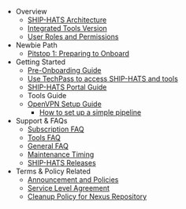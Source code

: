 * Overview
  * [SHIP-HATS Architecture](architecture-diagram)
  * [Integrated Tools Version](get-started/ship-hats-integrated-tools-version)
  * [User Roles and Permissions](user-roles-permissions)
* Newbie Path
  * [Pitstop 1: Preparing to Onboard](preparing-to-onboard)
* Getting Started
  * [Pre-Onboarding Guide](pre-onboarding-guide)
  * [Use TechPass to access SHIP-HATS and tools](use-techpass-to-access-ship-hats-and-tools)
  * [SHIP-HATS Portal Guide](portal-guide/overview-of-ship-hats-portal)
  * Tools Guide
  * [OpenVPN Setup Guide](get-started/openvpn-guide)
    * [How to set up a simple pipeline](how-to-setup-and-scan-sample-pipeline)
* Support & FAQs
  * [Subscription FAQ](subscription)
  * [Tools FAQ](tools-faq)
  * [General FAQ](general-faq)
  * [Maintenance Timing](maintenance-timing)
  * [SHIP-HATS Releases](ship-hats-releases)
* Terms & Policy Related
  * [Announcement and Policies](ship-hats-policy-announcements)
  * [Service Level Agreement](service-level-agreement)
  * [Cleanup Policy for Nexus Repository](ship-hats-cleanup-policy-for-nexus-repository)
  
